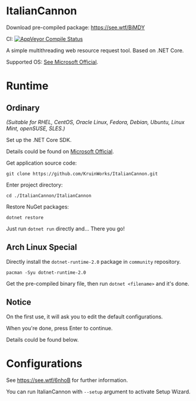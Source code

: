 # ItalianCannon

Download pre-compiled package: https://see.wtf/BiMDY

CI: [![AppVeyor Compile Status](https://ci.appveyor.com/api/projects/status/rnt9jq5w7p0kdepa?svg=true)](https://ci.appveyor.com/project/Elepover/italiancannon)

A simple multithreading web resource request tool. Based on .NET Core.

Supported OS: [See Microsoft Official](https://github.com/dotnet/core/blob/master/release-notes/2.0/2.0-supported-os.md#net-core-20---supported-os-versions).

# Runtime

## Ordinary

*(Suitable for RHEL, CentOS, Oracle Linux, Fedora, Debian, Ubuntu, Linux Mint, openSUSE, SLES.)*

Set up the .NET Core SDK.

Details could be found on [Microsoft Official](https://www.microsoft.com/net).

Get application source code: 

`git clone https://github.com/KruinWorks/ItalianCannon.git`

Enter project directory: 

`cd ./ItalianCannon/ItalianCannon`

Restore NuGet packages:

`dotnet restore`

Just run `dotnet run` directly and... There you go!

## Arch Linux Special

Directly install the `dotnet-runtime-2.0` package in `community` repository.

`pacman -Syu dotnet-runtime-2.0`

Get the pre-compiled binary file, then run `dotnet <filename>` and it's done.

## Notice

On the first use, it will ask you to edit the default configurations.

When you're done, press Enter to continue.

Details could be found below.

# Configurations

See https://see.wtf/6nhoB for further information.

You can run ItalianCannon with `--setup` argument to activate Setup Wizard.
